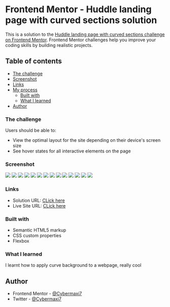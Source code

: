 # Frontend Mentor - Huddle landing page with curved sections solution

This is a solution to the [Huddle landing page with curved sections challenge on Frontend Mentor](https://www.frontendmentor.io/challenges/huddle-landing-page-with-curved-sections-5ca5ecd01e82137ec91a50f2). Frontend Mentor challenges help you improve your coding skills by building realistic projects. 

## Table of contents

  - [The challenge](#the-challenge)
  - [Screenshot](#screenshot)
  - [Links](#links)
- [My process](#my-process)
  - [Built with](#built-with)
  - [What I learned](#what-i-learned)
- [Author](#author)



### The challenge

Users should be able to:

- View the optimal layout for the site depending on their device's screen size
- See hover states for all interactive elements on the page

### Screenshot

![](./images/pic1.png)
![](./images/pic2.png)
![](./images/pic3.png)
![](./images/pic4.png)
![](./images/pic5.png)
![](./images/pic6.png)
![](./images/pic7.png)
![](./images/pic8.png)
![](./images/pic9.png)
![](./images/pic10.png)
![](./images/pic11.png)
![](./images/pic12.png)
![](./images/pic13.png)
![](./images/pic14.png)



### Links

- Solution URL: [CLick here](https://www.frontendmentor.io/solutions/hurdle-landing-page-with-curved-sections-0SWQVFhlJC)
- Live Site URL: [CLick here](https://cybermaxi7.github.io/Hurdle-Landing-Page-With-Curve-Sections/)



### Built with

- Semantic HTML5 markup
- CSS custom properties
- Flexbox



### What I learned

I learnt how to apply curve background to a webpage, really cool



## Author

- Frontend Mentor - [@Cybermaxi7](https://www.frontendmentor.io/profile/Cybermaxi7)
- Twitter - [@Cybermaxi7](https://www.twitter.com/Cybermaxi7)

